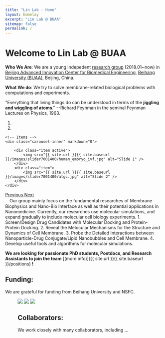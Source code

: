 ```yaml
---
title: "Lin Lab - Home"
layout: homelay
excerpt: "Lin Lab @ BUAA"
sitemap: false
permalink: /
---
```


# Welcome to Lin Lab @ BUAA

**Who We Are**:
We are a young indepedent [research group](http://shi.buaa.edu.cn/linxubo) (2018.01~now) in [Beijing Advanced Innovation Center for Biomedical Engineering](https://baicbme.buaa.edu.cn/), [Beihang University (BUAA)](https://www.buaa.edu.cn), Beijing, China.

**What We do**:
We try to solve membrane-related biological problems with computations and experiments.

"Everything that living things do can be understood in terms of the **jiggling and wiggling of atoms**."  --Richard Feynman in the seminal Feynman Lectures on Physics, 1963.

<div markdown="0" id="carousel" class="carousel slide" data-ride="carousel" data-interval="5000" data-pause="hover" >
    <!-- Menu -->
    <ol class="carousel-indicators">
        <li data-target="#carousel" data-slide-to="0" class="active"></li>
        <li data-target="#carousel" data-slide-to="1"></li>
<!--        <li data-target="#carousel" data-slide-to="2"></li> -->
    </ol>

    <!-- Items -->
    <div class="carousel-inner" markdown="0">

        <div class="item active">
            <img src="{{ site.url }}{{ site.baseurl }}/images/slider7001400/human_embryo_ivf.jpg" alt="Slide 1" />
        </div>
        <div class="item">
            <img src="{{ site.url }}{{ site.baseurl }}/images/slider7001400/atgc.jpg" alt="Slide 2" />
        </div>
    </div>
  <a class="left carousel-control" href="#carousel" role="button" data-slide="prev">
    <span class="glyphicon glyphicon-chevron-left" aria-hidden="true"></span>
    <span class="sr-only">Previous</span>
  </a>
  <a class="right carousel-control" href="#carousel" role="button" data-slide="next">
    <span class="glyphicon glyphicon-chevron-right" aria-hidden="true"></span>
    <span class="sr-only">Next</span>
  </a>
</div>
　Our group mainly focus on the fundamental researches of Membrane Biophysics and Nano-Bio Interface as well as their potential applications in Nanomedicine. Currently, our researches use molecular simulations, and expand gradually to include molecular cell biology experiments.
1. Screen/Design Drug Candidates with Molecular Docking and Protein-Protein Docking.
2. Reveal the Melocular Mechanisms for the Structure and Dynamics of Cell Membrane.
3. Probe the Detailed Interactions between Nanoparticle-Drug Conjugate/Lipid Nanobubbles and Cell Membrane.
4. Develop useful tools and algorithms for molecular simulations.


 **We are looking for passionate PhD students, Postdocs, and Research Assistants to join the team** [(more info)]({{ site.url }}{{ site.baseurl }}/positions) **!**


## Funding:
We are grateful for funding from Beihang University and NSFC.

<figure class="fourth">
<img src="{{ site.url }}{{ site.baseurl }}/images/BUAA_logo.jpg" style="hight: 170px">
<img src="{{ site.url }}{{ site.baseurl }}/images/BME_logo.jpg" style="hight: 170px">
<img src="{{ site.url }}{{ site.baseurl }}/images/logo_nsfc.jpg" style="hight: 170px">
<!-- </figure> -->

## Collaborators:
We work closely with many collaborators, including ...

